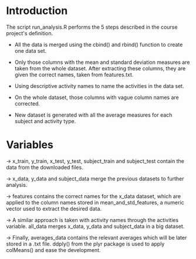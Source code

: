 # Introduction

The script run_analysis.R performs the 5 steps described in the course project's definition.

- All the data is merged using the cbind() and rbind() function to create one data set.

- Only those columns with the mean and standard deviation measures are taken from the whole dataset. After extracting these columns, they are given the correct names, taken from features.txt.

- Using descriptive activity names to name the activities in the data set.

- On the whole dataset, those columns with vague column names are corrected.

- New dataset is generated with all the average measures for each subject and activity type.

# Variables

-> x_train, y_train, x_test, y_test, subject_train and subject_test contain the data from the downloaded files.

-> x_data, y_data and subject_data merge the previous datasets to further analysis.

-> features contains the correct names for the x_data dataset, which are applied to the column names stored in mean_and_std_features, a numeric vector used to extract the desired data.

-> A similar approach is taken with activity names through the activities variable.
all_data merges x_data, y_data and subject_data in a big dataset.

-> Finally, averages_data contains the relevant averages which will be later stored in a .txt file. ddply() from the plyr package is used to apply colMeans() and ease the development.

